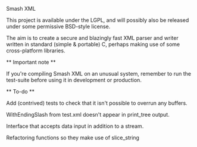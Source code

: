 Smash XML

This project is available under the LGPL, and will possibly also be
released under some permissive BSD-style license.

The aim is to create a secure and blazingly fast XML parser and writer
written in standard (simple & portable) C, perhaps making use of some
cross-platform libraries.

** Important note **

If you're compiling Smash XML on an unusual system, remember to run
the test-suite before using it in development or production.

** To-do **

Add (contrived) tests to check that it isn't possible to overrun any
buffers.

WithEndingSlash from test.xml doesn't appear in print_tree output.

Interface that accepts data input in addition to a stream.

Refactoring functions so they make use of slice_string